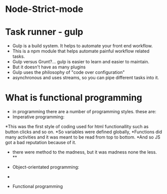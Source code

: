# Node-Strict-mode

# Task runner - gulp
* Gulp is a build system. It helps to automate your front end workflow.
* This is a npm module that helps automate painful workflow related tasks.
* Gulp versus Grunt?... gulp is easier to learn and easier to maintain.
* But it doesn't have as many plugins
* Gulp uses the philosophy of "code over configuration"
* asynchronous and uses streams, so you can pipe different tasks into it.

# What is functional programming
* in programming there are a number of programming styles. these are:
* Imperative programming:

*This was the first style of coding used for html functionallity such as button clicks and so on.
*So variables were defined globally,
*Functions did many activities and it was meant to be read from top to bottom.
*And so JS got a bad reputation because of it.
* there were method to the madness, but it was madness none the less.
**
* Object-orientated programming:

*
* Functional programming
